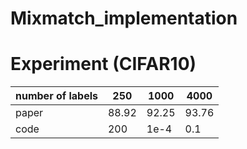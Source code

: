 # Mixmatch_implementation

# Experiment (CIFAR10)

| number of labels  | 250| 1000| 4000  |
| ------------- | ------------- |--------------------|---------------------------------|
| paper  | 88.92 |   	92.25 |    93.76 |
| code | 200 |        1e-4  |    0.1     |
